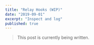 ```yaml
---
title: "Relay Hooks (WIP)"
date: "2019-09-01"
excerpt: "Inspect and log"
published: true
---
```


> This post is currently being written.

